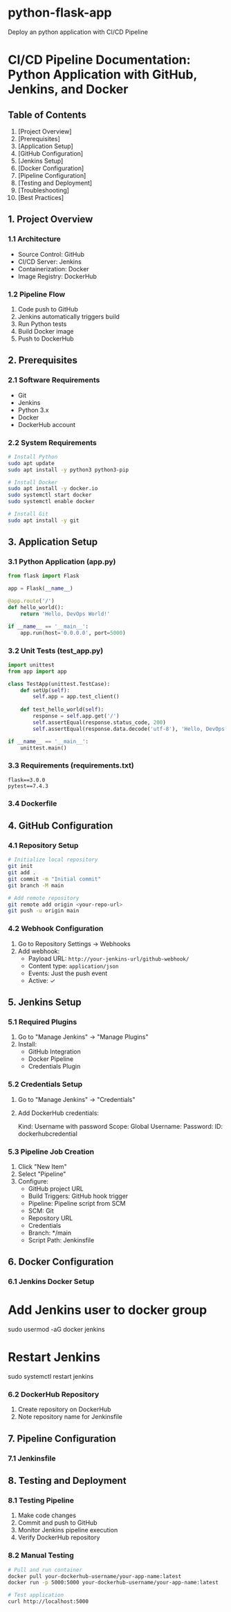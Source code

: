 # python-flask-app

Deploy an python application with CI/CD Pipeline

# CI/CD Pipeline Documentation: Python Application with GitHub, Jenkins, and Docker

## Table of Contents
1. [Project Overview]
2. [Prerequisites]
3. [Application Setup]
4. [GitHub Configuration]
5. [Jenkins Setup]
6. [Docker Configuration]
7. [Pipeline Configuration]
8. [Testing and Deployment]
9. [Troubleshooting]
10. [Best Practices]

## 1. Project Overview

### 1.1 Architecture
- Source Control: GitHub
- CI/CD Server: Jenkins
- Containerization: Docker
- Image Registry: DockerHub

### 1.2 Pipeline Flow

1. Code push to GitHub
2. Jenkins automatically triggers build
3. Run Python tests
4. Build Docker image
5. Push to DockerHub

## 2. Prerequisites

### 2.1 Software Requirements

- Git
- Jenkins 
- Python 3.x
- Docker
- DockerHub account

### 2.2 System Requirements

```bash
# Install Python
sudo apt update
sudo apt install -y python3 python3-pip

# Install Docker
sudo apt install -y docker.io
sudo systemctl start docker
sudo systemctl enable docker

# Install Git
sudo apt install -y git
```

## 3. Application Setup

### 3.1 Python Application (app.py)

```python
from flask import Flask

app = Flask(__name__)

@app.route('/')
def hello_world():
    return 'Hello, DevOps World!'

if __name__ == '__main__':
    app.run(host='0.0.0.0', port=5000)
```

### 3.2 Unit Tests (test_app.py)
```python
import unittest
from app import app

class TestApp(unittest.TestCase):
    def setUp(self):
        self.app = app.test_client()
        
    def test_hello_world(self):
        response = self.app.get('/')
        self.assertEqual(response.status_code, 200)
        self.assertEqual(response.data.decode('utf-8'), 'Hello, DevOps World!')

if __name__ == '__main__':
    unittest.main()
```

### 3.3 Requirements (requirements.txt)

```text
flask==3.0.0
pytest==7.4.3
```

### 3.4 Dockerfile


## 4. GitHub Configuration

### 4.1 Repository Setup

```bash
# Initialize local repository
git init
git add .
git commit -m "Initial commit"
git branch -M main

# Add remote repository
git remote add origin <your-repo-url>
git push -u origin main
```

### 4.2 Webhook Configuration
1. Go to Repository Settings → Webhooks
2. Add webhook:
   - Payload URL: `http://your-jenkins-url/github-webhook/`
   - Content type: `application/json`
   - Events: Just the push event
   - Active: ✓

## 5. Jenkins Setup

### 5.1 Required Plugins

1. Go to "Manage Jenkins" → "Manage Plugins"
2. Install:
   - GitHub Integration
   - Docker Pipeline
   - Credentials Plugin

### 5.2 Credentials Setup
1. Go to "Manage Jenkins" → "Credentials"
2. Add DockerHub credentials:

   Kind: Username with password
   Scope: Global
   Username: <DockerHub username>
   Password: <DockerHub password>
   ID: dockerhubcredential

### 5.3 Pipeline Job Creation
1. Click "New Item"
2. Select "Pipeline"
3. Configure:
   - GitHub project URL
   - Build Triggers: GitHub hook trigger
   - Pipeline: Pipeline script from SCM
   - SCM: Git
   - Repository URL
   - Credentials
   - Branch: */main
   - Script Path: Jenkinsfile

## 6. Docker Configuration

### 6.1 Jenkins Docker Setup

# Add Jenkins user to docker group
sudo usermod -aG docker jenkins

# Restart Jenkins
sudo systemctl restart jenkins

### 6.2 DockerHub Repository
1. Create repository on DockerHub
2. Note repository name for Jenkinsfile

## 7. Pipeline Configuration

### 7.1 Jenkinsfile


## 8. Testing and Deployment

### 8.1 Testing Pipeline
1. Make code changes
2. Commit and push to GitHub
3. Monitor Jenkins pipeline execution
4. Verify DockerHub repository

### 8.2 Manual Testing

```bash
# Pull and run container
docker pull your-dockerhub-username/your-app-name:latest
docker run -p 5000:5000 your-dockerhub-username/your-app-name:latest

# Test application
curl http://localhost:5000
```


